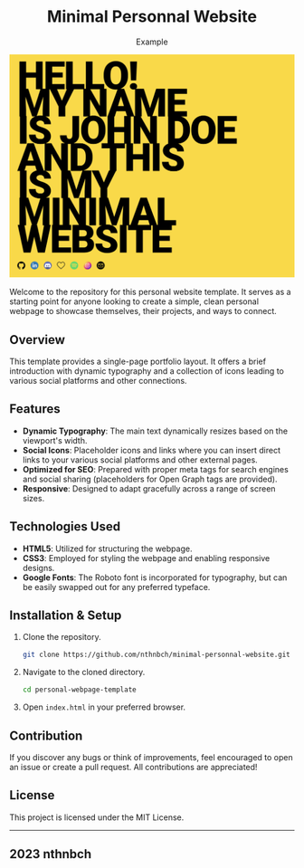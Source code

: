 <div align="center">

# Minimal Personnal Website

Example

![Screenshot Page](https://github.com/nthnbch/minimal-personnal-website/blob/master/assets/screenshot_website.png)

</div>

Welcome to the repository for this personal website template. It serves as a starting point for anyone looking to create a simple, clean personal webpage to showcase themselves, their projects, and ways to connect.

## Overview

This template provides a single-page portfolio layout. It offers a brief introduction with dynamic typography and a collection of icons leading to various social platforms and other connections.

## Features

- **Dynamic Typography**: The main text dynamically resizes based on the viewport's width.
- **Social Icons**: Placeholder icons and links where you can insert direct links to your various social platforms and other external pages.
- **Optimized for SEO**: Prepared with proper meta tags for search engines and social sharing (placeholders for Open Graph tags are provided).
- **Responsive**: Designed to adapt gracefully across a range of screen sizes.

## Technologies Used

- **HTML5**: Utilized for structuring the webpage.
- **CSS3**: Employed for styling the webpage and enabling responsive designs.
- **Google Fonts**: The Roboto font is incorporated for typography, but can be easily swapped out for any preferred typeface.

## Installation & Setup

1. Clone the repository.
    ```bash
    git clone https://github.com/nthnbch/minimal-personnal-website.git
    ```
2. Navigate to the cloned directory.
    ```bash
    cd personal-webpage-template
    ```
3. Open `index.html` in your preferred browser.

## Contribution

If you discover any bugs or think of improvements, feel encouraged to open an issue or create a pull request. All contributions are appreciated!

## License

This project is licensed under the MIT License.

---

## 2023 nthnbch
